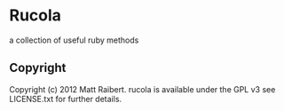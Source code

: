 # Rucola

a collection of useful ruby methods

## Copyright

Copyright (c) 2012 Matt Raibert.
rucola is available under the GPL v3 see LICENSE.txt for further details.
